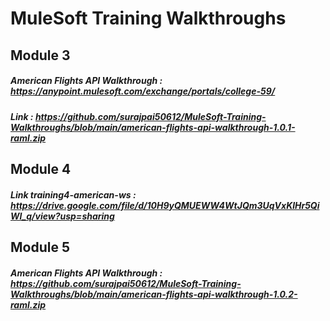 # MuleSoft Training Walkthroughs

## Module 3
##### American Flights API Walkthrough : https://anypoint.mulesoft.com/exchange/portals/college-59/ <br/>

##### Link : https://github.com/surajpai50612/MuleSoft-Training-Walkthroughs/blob/main/american-flights-api-walkthrough-1.0.1-raml.zip

## Module 4
##### Link training4-american-ws : https://drive.google.com/file/d/10H9yQMUEWW4WtJQm3UqVxKlHr5QiWl_q/view?usp=sharing

## Module 5
##### American Flights API Walkthrough : https://github.com/surajpai50612/MuleSoft-Training-Walkthroughs/blob/main/american-flights-api-walkthrough-1.0.2-raml.zip
